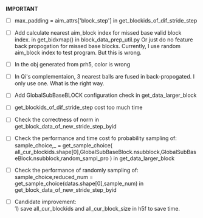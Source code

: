 **IMPORTANT**
- [ ] max_padding = aim_attrs['block_step'] in get_blockids_of_dif_stride_step
- [ ] Add calculate nearest aim_block index for missed base valid block index. in get_bidxmap() in block_data_prep_util.py
      Or just do no feature back propogation for missed base blocks. Currently, I use random aim_block index to test program. But this is wrong.
- [ ] In the obj generated from prh5, color is wrong

- [ ] In Qi's complementaion, 3 nearest balls are fused in back-propogated. I only use one. What is the right way.
- [ ] Add GlobalSubBaseBLOCK configuration check in get_data_larger_block
- [ ] get_blockids_of_dif_stride_step cost too much time
- [ ] Check the correctness of norm in get_block_data_of_new_stride_step_byid
- [ ] Check the performance and time cost fo probability sampling of:
	 sample_choice,_ = get_sample_choice( all_cur_blockids.shape[0],GlobalSubBaseBlock.nsubblock,GlobalSubBaseBlock.nsubblock,random_sampl_pro )
	 in get_data_larger_block
- [ ] Check the performance of randomly sampling of:
	sample_choice,reduced_num = get_sample_choice(datas.shape[0],sample_num) in
	get_block_data_of_new_stride_step_byid
- [ ] Candidate improvement:                                                 
           1) save all_cur_blockids and all_cur_block_size in h5f to save time.
